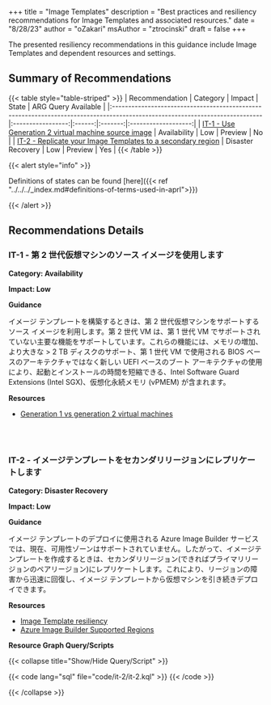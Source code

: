+++
title = "Image Templates"
description = "Best practices and resiliency recommendations for Image Templates and associated resources."
date = "8/28/23"
author = "oZakari"
msAuthor = "ztrocinski"
draft = false
+++

The presented resiliency recommendations in this guidance include Image Templates and dependent resources and settings.

## Summary of Recommendations

{{< table style="table-striped" >}}
| Recommendation                                                                                                              |     Category      | Impact |  State  | ARG Query Available |
|:----------------------------------------------------------------------------------------------------------------------------|:-----------------:|:------:|:-------:|:-------------------:|
| [IT-1 - Use Generation 2 virtual machine source image](#it-1---use-generation-2-virtual-machine-source-image)               |   Availability    |  Low   | Preview |         No          |
| [IT-2 - Replicate your Image Templates to a secondary region](#it-2---replicate-your-image-templates-to-a-secondary-region) | Disaster Recovery |  Low   | Preview |         Yes         |
{{< /table >}}

{{< alert style="info" >}}

Definitions of states can be found [here]({{< ref "../../../_index.md#definitions-of-terms-used-in-aprl">}})

{{< /alert >}}

## Recommendations Details

### IT-1 - 第 2 世代仮想マシンのソース イメージを使用します

**Category: Availability**

**Impact: Low**

**Guidance**

イメージ テンプレートを構築するときは、第 2 世代仮想マシンをサポートするソース イメージを利用します。第 2 世代 VM は、第 1 世代 VM でサポートされていない主要な機能をサポートしています。これらの機能には、メモリの増加、より大きな > 2 TB ディスクのサポート、第 1 世代 VM で使用される BIOS ベースのアーキテクチャではなく新しい UEFI ベースのブート アーキテクチャの使用により、起動とインストールの時間を短縮できる、Intel Software Guard Extensions (Intel SGX)、仮想化永続メモリ (vPMEM) が含まれます。

**Resources**

- [Generation 1 vs generation 2 virtual machines](https://learn.microsoft.com/ja-jp/azure/virtual-machines/generation-2#features-and-capabilities)

<br><br>

### IT-2 - イメージテンプレートをセカンダリリージョンにレプリケートします

**Category: Disaster Recovery**

**Impact: Low**

**Guidance**

イメージ テンプレートのデプロイに使用される Azure Image Builder サービスでは、現在、可用性ゾーンはサポートされていません。したがって、イメージテンプレートを作成するときは、セカンダリリージョン(できればプライマリリージョンのペアリージョン)にレプリケートします。これにより、リージョンの障害から迅速に回復し、イメージ テンプレートから仮想マシンを引き続きデプロイできます。

**Resources**

- [Image Template resiliency](https://learn.microsoft.com/ja-jp/azure/reliability/reliability-image-builder?toc=%2Fazure%2Fvirtual-machines%2Ftoc.json&bc=%2Fazure%2Fvirtual-machines%2Fbreadcrumb%2Ftoc.json#capacity-and-proactive-disaster-recovery-resiliency)
- [Azure Image Builder Supported Regions](https://learn.microsoft.com/ja-jp/azure/virtual-machines/image-builder-overview?tabs=azure-powershell#regions)

**Resource Graph Query/Scripts**

{{< collapse title="Show/Hide Query/Script" >}}

{{< code lang="sql" file="code/it-2/it-2.kql" >}} {{< /code >}}

{{< /collapse >}}

<br><br>
